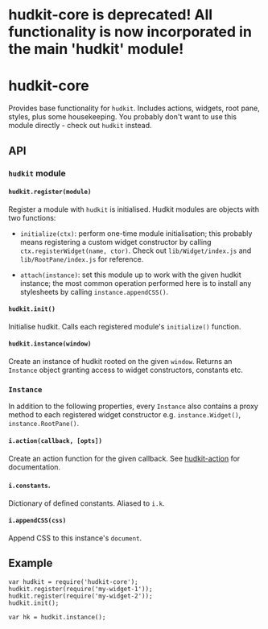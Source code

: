 # hudkit-core is deprecated! All functionality is now incorporated in the main 'hudkit' module!

# hudkit-core

Provides base functionality for `hudkit`. Includes actions, widgets, root pane, styles, plus some housekeeping. You probably don't want to use this module directly - check out `hudkit` instead.

## API

### `hudkit` module

#### `hudkit.register(module)`

Register a module with `hudkit` is initialised. Hudkit modules are objects with two functions:

  * `initialize(ctx)`: perform one-time module initialisation; this probably means registering a custom widget constructor by calling `ctx.registerWidget(name, ctor)`. Check out `lib/Widget/index.js` and `lib/RootPane/index.js` for reference.

  * `attach(instance)`: set this module up to work with the given hudkit instance; the most common operation performed here is to install any stylesheets by calling `instance.appendCSS()`.

#### `hudkit.init()`

Initialise hudkit. Calls each registered module's `initialize()` function.

#### `hudkit.instance(window)`

Create an instance of hudkit rooted on the given `window`. Returns an `Instance` object granting access to widget constructors, constants etc.

### `Instance`

In addition to the following properties, every `Instance` also contains a proxy method to each registered widget constructor e.g. `instance.Widget()`, `instance.RootPane()`.

#### `i.action(callback, [opts])`

Create an action function for the given callback. See [hudkit-action](http://github.com/jaz303/hudkit-action) for documentation.

#### `i.constants`.

Dictionary of defined constants. Aliased to `i.k`.

#### `i.appendCSS(css)`

Append CSS to this instance's `document`.

## Example

    var hudkit = require('hudkit-core');
    hudkit.register(require('my-widget-1'));
    hudkit.register(require('my-widget-2'));
    hudkit.init();

    var hk = hudkit.instance();
